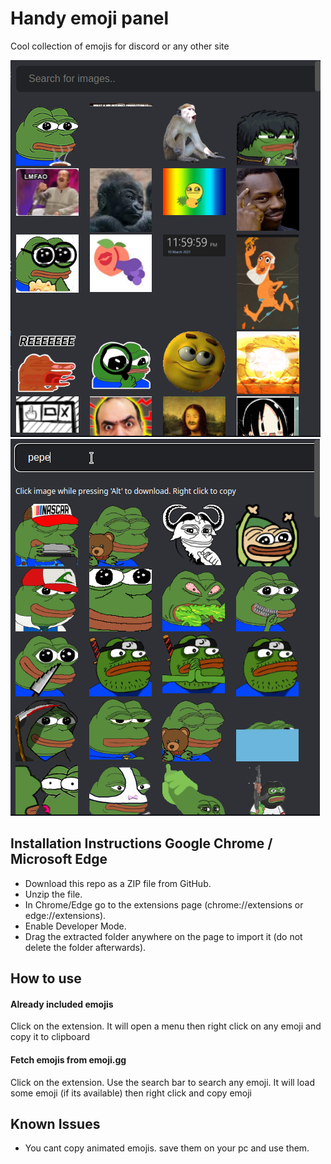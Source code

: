 
# Handy emoji panel


Cool collection of emojis for discord or any other site

![Demo](./images/Screenshot_1.png)
![Demo](./images/Screenshot_2.png)
## Installation Instructions Google Chrome / Microsoft Edge

- Download this repo as a ZIP file from GitHub.
- Unzip the file.
- In Chrome/Edge go to the extensions page (chrome://extensions or edge://extensions).
- Enable Developer Mode.
- Drag the extracted folder anywhere on the page to import it (do not delete the folder afterwards).

  
## How to use

#### Already included emojis

Click on the extension. It will open a menu then right click on any emoji and copy it to clipboard

#### Fetch emojis from emoji.gg

Click on the extension. Use the search bar to search any emoji. It will load some emoji (if its available) then right click and copy emoji

  
## Known Issues

- You cant copy animated emojis. save them on your pc and use them.

  
